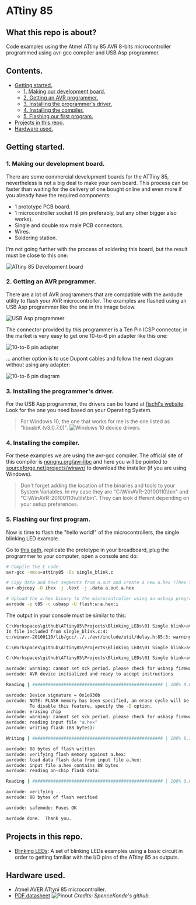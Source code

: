 # ATtiny 85

## What this repo is about?

Code examples using the Atmel ATtiny 85 AVR 8-bits microcontroller programmed using avr-gcc compiler and USB Asp programmer.

## Contents.

* [Getting started.](#Getting-started.)
  * [1. Making our development board.](#1.-Making-our-development-board.)
  * [2. Getting an AVR programmer.](#2.-Getting-an-AVR-programmer.)
  * [3. Installing the programmer's driver.](#3.-Installing-the-programmer's-driver.)
  * [4. Installing the compiler.](#4.-Installing-the-compiler.)
  * [5. Flashing our first program.](#5.-Flashing-our-first-program.)
* [Projects in this repo.](#Projects-in-this-repo.)
* [Hardware used.](#Hardware-used.)

## Getting started.

### 1. Making our development board.

There are some commercial development boards for the ATTiny 85, nevertheless is not a big deal to make your own board. This process can be faster than waiting for the delivery of one bought online and even more if you already have the required components:

* 1 prototype PCB board.
* 1 microcontroller socket (8 pin preferably, but any other bigger also works).
* Single and double row male PCB connectors.
* Wires.
* Soldering station.

I'm not going further with the process of soldering this board, but the result must be close to this one:

![ATtiny 85 Development board](Misc/Dev_board.png)

### 2. Getting an AVR programmer.

There are a lot of AVR programmers that are compatible with the avrdude utility to flash your AVR microcontroller. The examples are flashed using an USB Asp programmer like the one in the image below.

![USB Asp programmer](Misc/USBAsp.png)

The connector provided by this programmer is a Ten Pin ICSP connector, in the market is very easy to get one 10-to-6 pin adapter like this one:

![10-to-6 pin adapter](Misc/10-to-6_pin_adapter.png)

... another option is to use Dupont cables and follow the next diagram without using any adapter:

![10-to-6 pin diagram](Misc/10-to-6_pin_diagram.png)

### 3. Installing the programmer's driver.

For the USB Asp programmer, the drivers can be found at [fischl's website](https://www.fischl.de/usbasp/). Look for the one you need based on your Operating System.

> For Windows 10, the one that works for me is the one listed as "libusbK (v3.0.7.0)".
> ![Windows 10 device drivers](Misc/Device_drivers.png)

### 4. Installing the compiler.

For these examples we are using the avr-gcc compiler. The official site of this compiler is [nongnu.org/avr-libc](https://www.nongnu.org/avr-libc/) and here you will be pointed to [sourceforge.net/projects/winavr/](https://sourceforge.net/projects/winavr/) to download the installer (if you are using Windows).

> Don't forget adding the location of the binaries and tools to your System Variables.
> In my case they are "C:\WinAVR-20100110\bin" and "C:\WinAVR-20100110\utils\bin". They can look different depending on your setup preferences.

### 5. Flashing our first program.

Now is time to flash the "hello world!" of the microcontrollers, the single blinking LED example.

Go to [this path](Projects/Blinking_LEDs), replicate the prototype in your breadboard, plug the programmer to your computer, open a console and do:

  ```bash
  # Compile the C code.
  avr-gcc -mmcu=attiny85 -Os single_blink.c

  # Copy data and text segments from a.out and create a new a.hex (ihex type).
  avr-objcopy -O ihex -j .text -j .data a.out a.hex

  # Upload the a.hex binary to the microcontroller using an usbasp programmer.
  avrdude -p t85 -c usbasp -U flash:w:a.hex:i
  ```

  The output in your console must be similar to this:

  ```bash
  C:\Workspaces\github\ATtiny85\Projects\Blinking_LEDs\01 Single blink>avr-gcc -mmcu=attiny85 -Os single_blink.c
  In file included from single_blink.c:4:
  c:/winavr-20100110/lib/gcc/../../avr/include/util/delay.h:85:3: warning: #warning "F_CPU not defined for <util/delay.h>"

  C:\Workspaces\github\ATtiny85\Projects\Blinking_LEDs\01 Single blink>avr-objcopy -O ihex -j .text -j .data a.out a.hex

  C:\Workspaces\github\ATtiny85\Projects\Blinking_LEDs\01 Single blink>avrdude -p t85 -c usbasp -U flash:w:a.hex:i

  avrdude: warning: cannot set sck period. please check for usbasp firmware update.
  avrdude: AVR device initialized and ready to accept instructions

  Reading | ################################################## | 100% 0.01s

  avrdude: Device signature = 0x1e930b
  avrdude: NOTE: FLASH memory has been specified, an erase cycle will be performed
           To disable this feature, specify the -D option.
  avrdude: erasing chip
  avrdude: warning: cannot set sck period. please check for usbasp firmware update.
  avrdude: reading input file "a.hex"
  avrdude: writing flash (88 bytes):

  Writing | ################################################## | 100% 0.12s

  avrdude: 88 bytes of flash written
  avrdude: verifying flash memory against a.hex:
  avrdude: load data flash data from input file a.hex:
  avrdude: input file a.hex contains 88 bytes
  avrdude: reading on-chip flash data:

  Reading | ################################################## | 100% 0.05s

  avrdude: verifying ...
  avrdude: 88 bytes of flash verified

  avrdude: safemode: Fuses OK

  avrdude done.  Thank you.
  ```

  ## Projects in this repo.

  * [Blinking LEDs](Projects/Blinking_LEDs): A set of blinking LEDs examples using a basic circuit in order to getting familiar with the I/O pins of the ATtiny 85 as outputs.

  ## Hardware used.

  * Atmel AVER ATtyni 85 microcontroller.
  * [PDF datasheet](/Misc/ATtiny_85_Datasheet.pdf)
  ![Pinout](/Misc/ATiny_85_Pinout.jpg)
  _Credits: SpenceKonde's github._